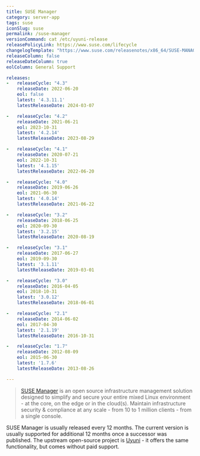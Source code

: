 ```yaml
---
title: SUSE Manager
category: server-app
tags: suse
iconSlug: suse
permalink: /suse-manager
versionCommand: cat /etc/uyuni-release
releasePolicyLink: https://www.suse.com/lifecycle
changelogTemplate: "https://www.suse.com/releasenotes/x86_64/SUSE-MANAGER/{{'__RELEASE_CYCLE__'}}/"
releaseColumn: false
releaseDateColumn: true
eolColumn: General Support

releases:
-   releaseCycle: "4.3"
    releaseDate: 2022-06-20
    eol: false
    latest: '4.3.11.1'
    latestReleaseDate: 2024-03-07

-   releaseCycle: "4.2"
    releaseDate: 2021-06-21
    eol: 2023-10-31
    latest: '4.2.14'
    latestReleaseDate: 2023-08-29

-   releaseCycle: "4.1"
    releaseDate: 2020-07-21
    eol: 2022-10-31
    latest: '4.1.15'
    latestReleaseDate: 2022-06-20

-   releaseCycle: "4.0"
    releaseDate: 2019-06-26
    eol: 2021-06-30
    latest: '4.0.14'
    latestReleaseDate: 2021-06-22

-   releaseCycle: "3.2"
    releaseDate: 2018-06-25
    eol: 2020-09-30
    latest: '3.2.15'
    latestReleaseDate: 2020-08-19

-   releaseCycle: "3.1"
    releaseDate: 2017-06-27
    eol: 2019-09-30
    latest: '3.1.11'
    latestReleaseDate: 2019-03-01

-   releaseCycle: "3.0"
    releaseDate: 2016-04-05
    eol: 2018-10-31
    latest: '3.0.12'
    latestReleaseDate: 2018-06-01

-   releaseCycle: "2.1"
    releaseDate: 2014-06-02
    eol: 2017-04-30
    latest: '2.1.19'
    latestReleaseDate: 2016-10-31

-   releaseCycle: "1.7"
    releaseDate: 2012-08-09
    eol: 2015-06-30
    latest: '1.7.6'
    latestReleaseDate: 2013-08-26

---
```


> [SUSE Manager](https://www.suse.com/products/suse-manager/) is an open source infrastructure management solution designed to simplify and secure your entire mixed Linux environment - at the core, on the edge or in the cloud(s). Maintain infrastructure security & compliance at any scale - from 10 to 1 million clients - from a single console.

SUSE Manager is usually released every 12 months. The current version is usually supported for additional 12 months once a successor was published. The upstream open-source project is [Uyuni](https://uyuni-project.org) - it offers the same functionality, but comes without paid support.
